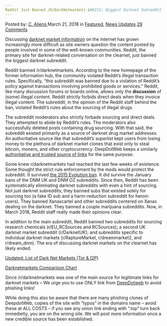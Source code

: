 ```yaml
---
Reddit Just Banned /R/DarkNetmarkets &#8211; Biggest Darknet Subreddit
---
```

<article class="post-listing post-25152 post type-post status-publish format-standard has-post-thumbnail hentry 
 tag-banned tag-biggest tag-darknet tag-rdarknetmarkets tag-reddit tag-subreddit">
<div class="post-inner">
<span>Posted by: <a href="https://www.deepdotweb.com/author/caliens/" title="">C. Aliens </a></span>
<span>March 21, 2018</span>
<span>in <a href="https://www.deepdotweb.com/category/deepdot-news/" rel="category tag">Featured</a>, <a href="https://www.deepdotweb.com/category/news-updates/" rel="category tag">News Updates</a></span>
<span><a href="https://www.deepdotweb.com/2018/03/21/reddit-just-banned-r-darknetmarkets-biggest-darknet-subreddit/#comments">29 Comments</a></span>


<p>Discussing <a href="http://deepdotweb.com/tag/darknet">darknet market information</a> on the internet has grown increasingly more difficult as site owners question the content posted by people involved in some of the well-known communities. Reddit, the primary site for darknet-related conversation on the clearnet, just banned the biggest darknet subreddit.</p>
<p>Reddit banned /r/darknetmarkets. According to the new homepage of the former information hub, the community violated Reddit&#8217;s illegal transaction rules. Specifically, “this subreddit was banned due to a violation of Reddit’s policy against transactions involving prohibited goods or services.” Reddit, like many discussion forums or boards online, allows only the <strong>discussion</strong> of (some) illegal content. Reddit strictly forbids direct deals when they invoice illegal content. The subreddit, in the opinion of the Reddit staff behind the ban, violated Reddit&#8217;s rules about the sourcing of illegal drugs.</p>
<p>The subreddit moderators also strictly forbade sourcing and direct deals. They attempted to abide by Reddit’s rules. The moderators also successfully deleted posts containing drug sourcing. With that said, the subreddit existed primarily as a source of darknet drug market addresses. An authoritative source like that subreddit’s superlist kept users from losing money to the plethora of darknet market clones that exist only to steal bitcoin, monero, and other cryptocurrency. DeepDotWeb keeps a similarly <a href="http://www.deepdotweb.com/2013/10/28/updated-llist-of-hidden-marketplaces-tor-i2p/">authoritative and trusted source of links</a> for the same purpose.</p>
<p>Some knew r/darknetmarkets had reached the last few weeks of existence. Some thought the strict rule enforcement by the mods would protect the subreddit. It survived <a href="https://www.deepdotweb.com/2015/03/19/bye-bye-evolutionmarket-subreddit/">the 2015 Evolution ban</a>. It did survive the January bans of the DNM UK and DNM OZ subreddits. Since then, Reddit has been systematically eliminating darknet subreddits with even a hint of sourcing. Not just darknet subreddits; they banned subs that existed solely for sourcing too (a fake ID sub and a harm-reduction subreddit for heroin users). They banned Xanaxcartel and other subreddits centered on Xanax dealing on the darknet. They banned a couple marijuana subreddits. Now, in March 2018, Reddit staff really made their opinions clear.</p>
<p>In addition to the main subreddit, Reddit banned two subreddits for sourcing research chemicals (r/EU_RCSources and RCSources); a second UK darknet market subreddit (r/DarknetUK); and subreddits specific to individual darknet markets (r/RaptureMarket, r/dreammarket2, and r/dream_dnm). The era of discussing darknet markets on the clearnet has likely ended.</p>
<p><a href="https://www.deepdotweb.com/2013/10/28/updated-llist-of-hidden-marketplaces-tor-i2p/">
Updated: List of Dark Net Markets (Tor &amp; I2P)</a></p>
<p><a href="http://www.deepdotweb.com/dark-net-market-comparison-chart/">Darknetmarkets Comparison Chart</a></p>
<p>Since /r/darknetmarkets was one of the main source for legitimate links for darknet markets &#8211; We urge you to use ONLY link from <a href="https://www.deepdotweb.com/">DeepDotweb</a> to avoid phishing links!</p>
<p>While doing this also be aware that there are many phishing clones of DeepdotWeb, copies of the site with &#8220;typos&#8221; in the domains name &#8211; avoid these at ALL COSTS &#8211; if you see any onion link ending with &#8220;.top&#8221; turn back immedietly, you are on the wrong site. We will post more information once a new credible source has been established.</p>
</div>
<span style="display:none"><a href="https://www.deepdotweb.com/tag/banned/" rel="tag">banned</a> <a href="https://www.deepdotweb.com/tag/biggest/" rel="tag">biggest</a> <a href="https://www.deepdotweb.com/tag/darknet/" rel="tag">darknet</a> <a href="https://www.deepdotweb.com/tag/rdarknetmarkets/" rel="tag">rdarknetmarkets</a> <a href="https://www.deepdotweb.com/tag/reddit/" rel="tag">reddit</a> <a href="https://www.deepdotweb.com/tag/subreddit/" rel="tag">subreddit</a></span> <span style="display:none" class="updated">2018-03-21<a href="https://www.deepdotweb.com/author/caliens/" title="Posts by C. Aliens" rel="author">C. Aliens</a></strong></div>
</div>
</article>

